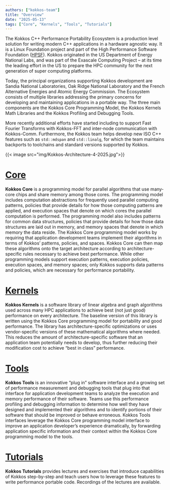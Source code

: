 ```yaml
---
authors: ["kokkos-team"]
title: "Overview"
date: "2025-05-13"
tags: ["Core", "Kernels", "Tools", "Tutorials"]
---
```


The Kokkos C++ Performance Portability Ecosystem is a production level solution for writing modern C++ applications in a hardware agnostic way.
It is a Linux Foundation project and part of the High Performance Software Foundation ([HPSF](https://hpsf.io)).
Kokkos originated in the US Department of Energy National Labs, and was part of the Exascale Computing Project
– at its time the leading effort in the US to prepare the HPC community for the next generation of super computing platforms.

Today, the principal organizations supporting Kokkos development are Sandia National Laboratories, Oak Ridge National Laboratory and the French Alternative Energies and Atomic Energy Commission.
The Ecosystem consists of multiple libraries addressing the primary concerns for developing and maintaining applications in a portable way.
The three main components are the Kokkos Core Programming Model, the Kokkos Kernels Math Libraries and the Kokkos Profiling and Debugging Tools.

More recently additional efforts have started including to support Fast Fourier Transforms with Kokkos-FFT and inter-node communication with Kokkos-Comm.
Furthermore, the Kokkos team helps develop new ISO C++ features such as `std::mdspan` and `std::linalg`, for which the team maintains backports to toolchains and standard versions supported by Kokkos.

{{< image src="img/Kokkos-Architecture-4-2025.jpg">}}

# [Core](https://github.com/kokkos/kokkos)

**Kokkos Core** is a programming model for parallel algorithms that use
many-core chips and share memory among those cores. The programming model
includes computation abstractions for frequently used parallel computing
patterns, policies that provide details for how those computing patterns are
applied, and execution spaces that denote on which cores the parallel
computation is performed. The programming model also includes patterns for
common data structures, policies that provide details for how those data
structures are laid out in memory, and memory spaces that denote in which
memory the data reside. The Kokkos Core programming model works by requiring
that application development teams implement their algorithms in terms of
Kokkos’ patterns, policies, and spaces. Kokkos Core can then map these
algorithms onto the target architecture according to architecture-specific
rules necessary to achieve best performance. While other programming models
support execution patterns, execution policies, execution spaces, and memory
spaces; only Kokkos supports data patterns and policies, which are necessary
for performance portability.

# [Kernels](https://github.com/kokkos/kokkos-kernels)

**Kokkos Kernels** is a software library of linear algebra and graph algorithms
used across many HPC applications to achieve best (not just good) performance
on every architecture. The baseline version of this library is written using
the Kokkos Core programming model for portability and good performance. The
library has architecture-specific optimizations or uses vendor-specific
versions of these mathematical algorithms where needed. This reduces the amount
of architecture-specific software that an application team potentially needs to
develop, thus further reducing their modification cost to achieve “best in
class” performance.

# [Tools](https://github.com/kokkos/kokkos-tools)

**Kokkos Tools** is an innovative “plug in” software interface and a growing
set of performance measurement and debugging tools that plug into that
interface for application development teams to analyze the execution and memory
performance of their software. Teams use this performance profiling and
debugging information to determine how well they have designed and implemented
their algorithms and to identify portions of their software that should be
improved or behave erroneous. Kokkos Tools interfaces leverage the Kokkos Core
programming model interface to improve an application developer’s experience
dramatically, by forwarding application specific information and their context
within the Kokkos Core programming model to the tools.

# [Tutorials](https://github.com/kokkos/kokkos-tutorials)

**Kokkos Tutorials** provides lectures and exercises that introduce
capabilities of Kokkos step-by-step and teach users how to leverage these
features to write performance portable code.  Recordings of the lectures are
available.
